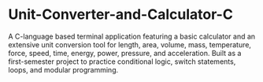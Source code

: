 # Unit-Converter-and-Calculator-C
A C-language based terminal application featuring a basic calculator and an extensive unit conversion tool for length, area, volume, mass, temperature, force, speed, time, energy, power, pressure, and acceleration. Built as a first-semester project to practice conditional logic, switch statements, loops, and modular programming.
